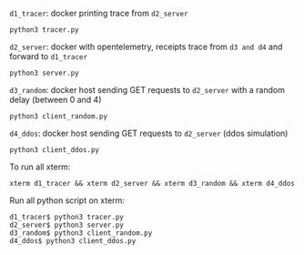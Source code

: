 `d1_tracer`: docker printing trace from `d2_server` 

    python3 tracer.py


`d2_server`: docker with opentelemetry, receipts trace from `d3 and d4` and forward to `d1_tracer`

    python3 server.py

`d3_random`:  docker host sending GET requests to `d2_server` with a random delay (between 0 and 4)

    python3 client_random.py

`d4_ddos`:  docker host sending GET requests to `d2_server` (ddos simulation)

    python3 client_ddos.py


To run all xterm: 

    xterm d1_tracer && xterm d2_server && xterm d3_random && xterm d4_ddos

Run all python script on xterm:

    d1_tracer$ python3 tracer.py
    d2_server$ python3 server.py
    d3_random$ python3 client_random.py
    d4_ddos$ python3 client_ddos.py